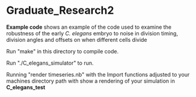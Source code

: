 # Graduate_Research2

**Example code** shows an example of the code used to examine the robustness of the early _C._ _elegans_ embryo to noise in division timing, division angles and offsets on when different cells divide

Run "make" in this directory to compile code. 

Run "./C_elegans_simulator" to run.

Running "render timeseries.nb" with the Import functions adjusted to your machines directory path with show a rendering of your simulation in **C_elegans_test**
